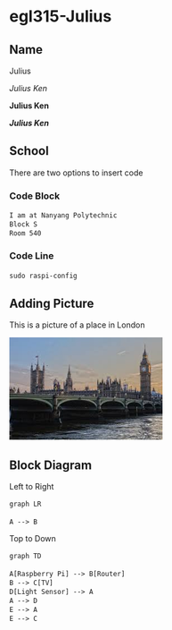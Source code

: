 # egl315-Julius

## Name
Julius

*Julius Ken*

**Julius Ken**

***Julius Ken***

## School
There are two options to insert code

### Code Block
```
I am at Nanyang Polytechnic
Block S
Room 540
```

### Code Line
`sudo raspi-config`

## Adding Picture

This is a picture of a place in London

![Alt text](Images/placeinLondon.jpeg)

## Block Diagram

Left to Right
```Mermaid
graph LR

A --> B
```

Top to Down
```Mermaid
graph TD

A[Raspberry Pi] --> B[Router]
B --> C[TV]
D[Light Sensor] --> A
A --> D
E --> A
E --> C
```
